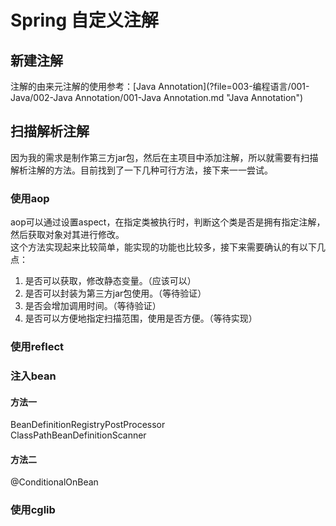 # Spring 自定义注解

## 新建注解
注解的由来元注解的使用参考：[Java Annotation](?file=003-编程语言/001-Java/002-Java Annotation/001-Java Annotation.md "Java Annotation")

## 扫描解析注解
因为我的需求是制作第三方jar包，然后在主项目中添加注解，所以就需要有扫描解析注解的方法。目前找到了一下几种可行方法，接下来一一尝试。

### 使用aop
aop可以通过设置aspect，在指定类被执行时，判断这个类是否是拥有指定注解，然后获取对象对其进行修改。  
这个方法实现起来比较简单，能实现的功能也比较多，接下来需要确认的有以下几点：
1. 是否可以获取，修改静态变量。（应该可以）
2. 是否可以封装为第三方jar包使用。（等待验证）
3. 是否会增加调用时间。（等待验证）
4. 是否可以方便地指定扫描范围，使用是否方便。（等待实现）

### 使用reflect

### 注入bean
#### 方法一
BeanDefinitionRegistryPostProcessor  
ClassPathBeanDefinitionScanner
#### 方法二
@ConditionalOnBean
####
### 使用cglib
